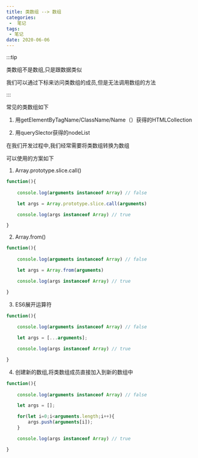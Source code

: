```yaml
---
title: 类数组 --> 数组
categories:
 -  笔记
tags:
 - 笔记
date: 2020-06-06
---
```



:::tip

类数组不是数组,只是跟数据类似

我们可以通过下标来访问类数组的成员,但是无法调用数组的方法

:::

<!-- more -->

常见的类数组如下

1. 用getElementByTagName/ClassName/Name（）获得的HTMLCollection

2. 用querySlector获得的nodeList

在我们开发过程中,我们经常需要将类数组转换为数组

可以使用的方案如下

1. Array.prototype.slice.call()
```js
function(){
    
    console.log(arguments instanceof Array) // false

    let args = Array.prototype.slice.call(arguments)

    console.log(args instanceof Array) // true

}
```

2. Array.from()
```js
function(){
    
    console.log(arguments instanceof Array) // false

    let args = Array.from(arguments)

    console.log(args instanceof Array) // true

}
```

3. ES6展开运算符
```js
function(){
    
    console.log(arguments instanceof Array) // false

    let args = [...arguments];

    console.log(args instanceof Array) // true

}
```
4. 创建新的数组,将类数组成员直接加入到新的数组中
```js
function(){
    
    console.log(arguments instanceof Array) // false

    let args = [];

    for(let i=0;i<arguments.length;i++){
        args.push(arguments[i]);
    }

    console.log(args instanceof Array) // true

}
```